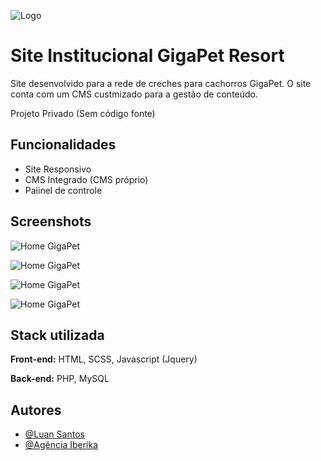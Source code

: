 
![Logo](https://gigapetresort.com.br/assets/general/logo.svg)


# Site Institucional GigaPet Resort 

Site desenvolvido para a rede de creches para cachorros GigaPet. O site conta com um CMS 
custmizado para a gestão de conteúdo.

Projeto Privado (Sem código fonte)

## Funcionalidades

- Site Responsivo
- CMS Integrado (CMS próprio)
- Paiinel de controle


## Screenshots

![Home GigaPet](https://images.prismic.io/luan-santos-dev/56f510a6-2c7d-495e-81f9-9f22210ad350_gigapet-cover.png)

![Home GigaPet](https://images.prismic.io/luan-santos-dev/2ec4a0c6-6c49-4e12-93da-346e41f5914f_screenshot_02.png)

![Home GigaPet](https://images.prismic.io/luan-santos-dev/a9de053a-41bf-495e-a98d-315c740f7d4c_screenshot_03.png)

![Home GigaPet](https://images.prismic.io/luan-santos-dev/77a13a6b-fc42-4417-a9bb-d7ca76247907_screenshot_04.png)


## Stack utilizada

**Front-end:** HTML, SCSS, Javascript (Jquery)

**Back-end:** PHP, MySQL


## Autores

- [@Luan Santos](https://luansantos.dev)
- [@Agência Iberika](https://iberiika.com.br)


